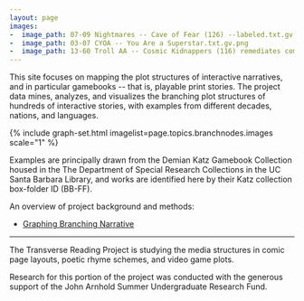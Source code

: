 ```yaml
---
layout: page
images:
-  image_path: 07-09 Nightmares -- Cave of Fear (126) --labeled.txt.gv.png
-  image_path: 03-07 CYOA -- You Are a Superstar.txt.gv.png
-  image_path: 13-60 Troll AA -- Cosmic Kidnappers (116) remediates computer functions.txt.gv.png
---
```


This site focuses on mapping the plot structures of interactive narratives, and in particular gamebooks -- that is, playable print stories. The project data mines, analyzes, and visualizes the branching plot structures of hundreds of interactive stories, with examples from different decades, nations, and languages.

{% include graph-set.html imagelist=page.topics.branchnodes.images scale="1" %}

Examples are principally drawn from the Demian Katz Gamebook Collection housed in the The Department of Special Research Collections in the UC Santa Barbara Library, and works are identified here by their Katz collection box-folder ID (BB-FF).

An overview of project background and methods:

-  [Graphing Branching Narrative][gbn]

[gbn]: https://docs.google.com/document/d/1LVA7au0Z1Z4-qiRy77yib8lmeL7rjeIp1V3lPaaUYbo/

----------

The Transverse Reading Project is studying the media structures in comic page layouts, poetic rhyme schemes, and video game plots.

Research for this portion of the project was conducted with the generous support of the John Arnhold Summer Undergraduate Research Fund.